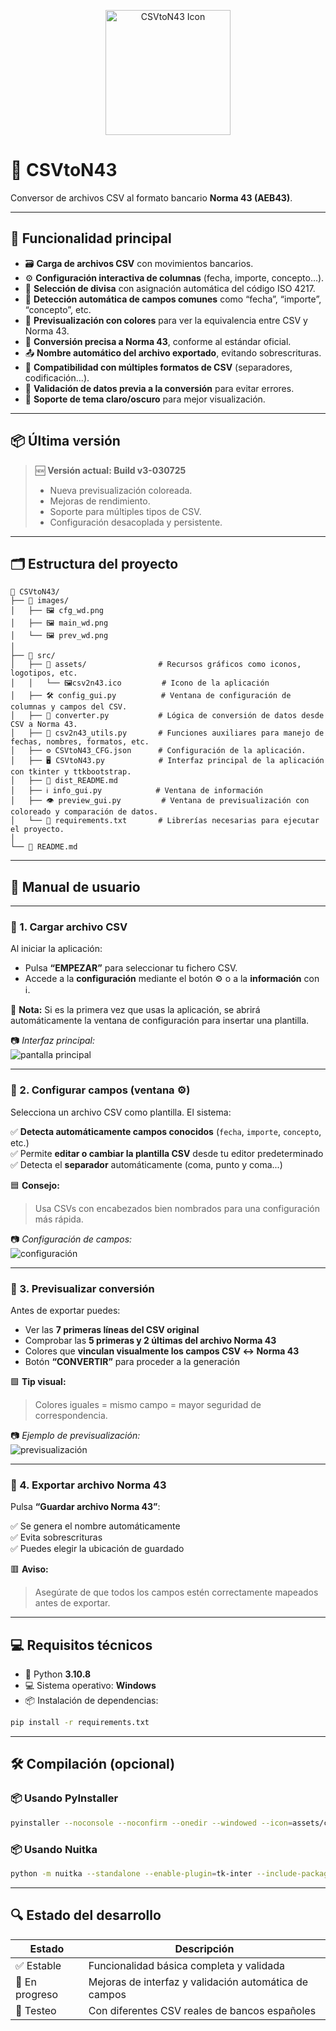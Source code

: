 

<p align="center">
  <img src="src/assets/csv2n43.ico" width="200" alt="CSVtoN43 Icon">
</p>

# 🧾 **CSVtoN43**  

Conversor de archivos CSV al formato bancario **Norma 43 (AEB43)**.

---

## 🧩 Funcionalidad principal

- 🗃️ **Carga de archivos CSV** con movimientos bancarios.
- ⚙️ **Configuración interactiva de columnas** (fecha, importe, concepto…).
- 💱 **Selección de divisa** con asignación automática del código ISO 4217.
- 🧠 **Detección automática de campos comunes** como “fecha”, “importe”, “concepto”, etc.
- 🎨 **Previsualización con colores** para ver la equivalencia entre CSV y Norma 43.
- 🔄 **Conversión precisa a Norma 43**, conforme al estándar oficial.
- 📤 **Nombre automático del archivo exportado**, evitando sobrescrituras.
- 💾 **Compatibilidad con múltiples formatos de CSV** (separadores, codificación...).
- 🧪 **Validación de datos previa a la conversión** para evitar errores.
- 🌙 **Soporte de tema claro/oscuro** para mejor visualización.

---

## 📦 Última versión

> 🆕 **Versión actual: Build v3-030725**  
> - Nueva previsualización coloreada.  
> - Mejoras de rendimiento.  
> - Soporte para múltiples tipos de CSV.  
> - Configuración desacoplada y persistente.

---

## 🗂️ Estructura del proyecto

```text
📁 CSVtoN43/
├── 📁 images/
│   ├── 🖼️ cfg_wd.png
│   ├── 🖼️ main_wd.png
│   └── 🖼️ prev_wd.png
│
├── 📁 src/
│   ├── 📁 assets/                # Recursos gráficos como iconos, logotipos, etc.
│   │   └── 🖼️csv2n43.ico         # Icono de la aplicación
│   ├── 🛠️ config_gui.py          # Ventana de configuración de columnas y campos del CSV.
│   ├── 🔄 converter.py           # Lógica de conversión de datos desde CSV a Norma 43.
│   ├── 🧩 csv2n43_utils.py       # Funciones auxiliares para manejo de fechas, nombres, formatos, etc.
│   ├── ⚙️ CSVtoN43_CFG.json      # Configuración de la aplicación.
│   ├── 🖥️ CSVtoN43.py            # Interfaz principal de la aplicación con tkinter y ttkbootstrap.
│   ├── 📄 dist_README.md
│   ├── ℹ️ info_gui.py            # Ventana de información
│   ├── 👁️ preview_gui.py         # Ventana de previsualización con coloreado y comparación de datos.
│   └── 📄 requirements.txt       # Librerías necesarias para ejecutar el proyecto.
│
└── 📄 README.md
```

---

## 📖 Manual de usuario

---

### 🔹 1. Cargar archivo CSV

Al iniciar la aplicación:
- Pulsa **“EMPEZAR”** para seleccionar tu fichero CSV.
- Accede a la **configuración** mediante el botón ⚙️ o a la **información** con ℹ️.

📌 **Nota:** Si es la primera vez que usas la aplicación, se abrirá automáticamente la ventana de configuración para insertar una plantilla.

📷 *Interfaz principal:*  
![pantalla principal](images/main_wind.png)

---

### 🔹 2. Configurar campos (ventana ⚙️)

Selecciona un archivo CSV como plantilla. El sistema:

✅ **Detecta automáticamente campos conocidos** (`fecha`, `importe`, `concepto`, etc.)  
✅ Permite **editar o cambiar la plantilla CSV** desde tu editor predeterminado  
✅ Detecta el **separador** automáticamente (coma, punto y coma...)

🟦 **Consejo:**  
> Usa CSVs con encabezados bien nombrados para una configuración más rápida.

📷 *Configuración de campos:*  
![configuración](images/cfg_wind.png)

---

### 🔹 3. Previsualizar conversión

Antes de exportar puedes:

- Ver las **7 primeras líneas del CSV original**
- Comprobar las **5 primeras y 2 últimas del archivo Norma 43**
- Colores que **vinculan visualmente los campos CSV ↔ Norma 43**
- Botón **“CONVERTIR”** para proceder a la generación

🟩 **Tip visual:**  
> Colores iguales = mismo campo = mayor seguridad de correspondencia.

📷 *Ejemplo de previsualización:*  
![previsualización](images/prev_wind.png)

---

### 🔹 4. Exportar archivo Norma 43

Pulsa **“Guardar archivo Norma 43”**:

✅ Se genera el nombre automáticamente  
✅ Evita sobrescrituras  
✅ Puedes elegir la ubicación de guardado

🟥 **Aviso:**  
> Asegúrate de que todos los campos estén correctamente mapeados antes de exportar.

---

## 💻 Requisitos técnicos

- 🐍 Python **3.10.8**
- 💻 Sistema operativo: **Windows**
- 📦 Instalación de dependencias:

```bash
pip install -r requirements.txt
```

---

## 🛠️ Compilación (opcional)

### 📦 Usando **PyInstaller**

```bash
pyinstaller --noconsole --noconfirm --onedir --windowed --icon=assets/csv2n43.ico --name=CSVtoN43 CSVtoN43.py --collect-all ttkbootstrap --hidden-import=ttkbootstrap --noupx --add-data "assets/csv2n43.ico;assets"
```

### 📦 Usando **Nuitka**

```bash
python -m nuitka --standalone --enable-plugin=tk-inter --include-package-data=numpy --include-package-data=ttkbootstrap --include-data-file=assets/csv2n43.ico=assets/csv2n43.ico --windows-console-mode=disable --windows-icon-from-ico=assets/csv2n43.ico CSVtoN43.py
```

---

## 🔍 Estado del desarrollo

| Estado        | Descripción                                           |
|---------------|--------------------------------------------------------|
| ✅ Estable     | Funcionalidad básica completa y validada               |
| 🔧 En progreso | Mejoras de interfaz y validación automática de campos |
| 🧪 Testeo      | Con diferentes CSV reales de bancos españoles         |
